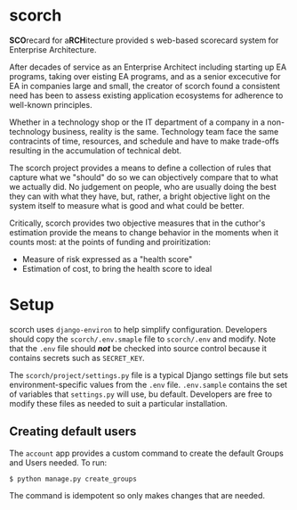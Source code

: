 # scorch
**SCO**recard for a**RCH**itecture provided s web-based scorecard system for Enterprise Architecture.

After decades of service as an Enterprise Architect including starting up EA programs, taking over eisting EA programs, and as a senior
excecutive for EA in companies large and small, the creator of scorch found a consistent need has been to assess existing application ecosystems for
adherence to well-known principles.

Whether in a technology shop or the IT department of a company in a non-technology business, reality is the same. Technology team face the
same contracints of time, resources, and schedule and have to make trade-offs resulting in the accumulation of technical debt.

The scorch project provides a means to define a collection of rules that capture what we "should" do so we can objectively compare that to
what we actually did. No judgement on people, who are usually doing the best they can with what they have, but, rather, a bright
objective light on the system itself to measure what is good and what could be better.

Critically, scorch provides two objective measures that in the cuthor's estimation provide the means to change behavior in the moments when
it counts most: at the points of funding and proiritization:

* Measure of risk expressed as a "health score"
* Estimation of cost, to bring the health score to ideal

# Setup

scorch uses `django-environ` to help simplify configuration. Developers should copy the `scorch/.env.smaple` file to `scorch/.env` and modify.
Note that the `.env` file should ***not*** be checked into source control because it contains secrets such as
`SECRET_KEY`.

The `scorch/project/settings.py` file is a typical Django settings file but sets environment-specific values from the `.env` file. `.env.sample` contains
the set of variables that `settings.py` will use, bu default. Developers are free to modify these files as needed
to suit a particular installation.

## Creating default users

The `account` app provides a custom command to create the default Groups and Users needed. To run:

```
$ python manage.py create_groups
```

The command is idempotent so only makes changes that are needed.